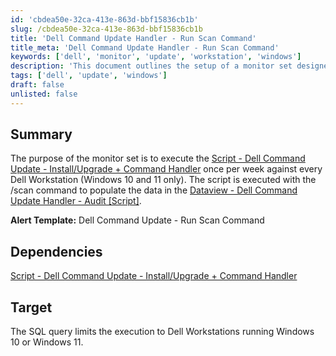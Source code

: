 ```yaml
---
id: 'cbdea50e-32ca-413e-863d-bbf15836cb1b'
slug: /cbdea50e-32ca-413e-863d-bbf15836cb1b
title: 'Dell Command Update Handler - Run Scan Command'
title_meta: 'Dell Command Update Handler - Run Scan Command'
keywords: ['dell', 'monitor', 'update', 'workstation', 'windows']
description: 'This document outlines the setup of a monitor set designed to execute the Dell Command Update script weekly on Dell Workstations running Windows 10 and 11. The script is run with the /scan command to gather data for auditing purposes.'
tags: ['dell', 'update', 'windows']
draft: false
unlisted: false
---
```


## Summary

The purpose of the monitor set is to execute the [Script - Dell Command Update - Install/Upgrade + Command Handler](/docs/91cc7f02-1c0d-4303-81f2-91fd0d275747) once per week against every Dell Workstation (Windows 10 and 11 only). The script is executed with the /scan command to populate the data in the [Dataview - Dell Command Update Handler - Audit [Script]](/docs/1a188004-4007-40dc-8c44-d64d3c0d2bb8).

**Alert Template:** Dell Command Update - Run Scan Command

## Dependencies

[Script - Dell Command Update - Install/Upgrade + Command Handler](/docs/91cc7f02-1c0d-4303-81f2-91fd0d275747)

## Target

The SQL query limits the execution to Dell Workstations running Windows 10 or Windows 11.
